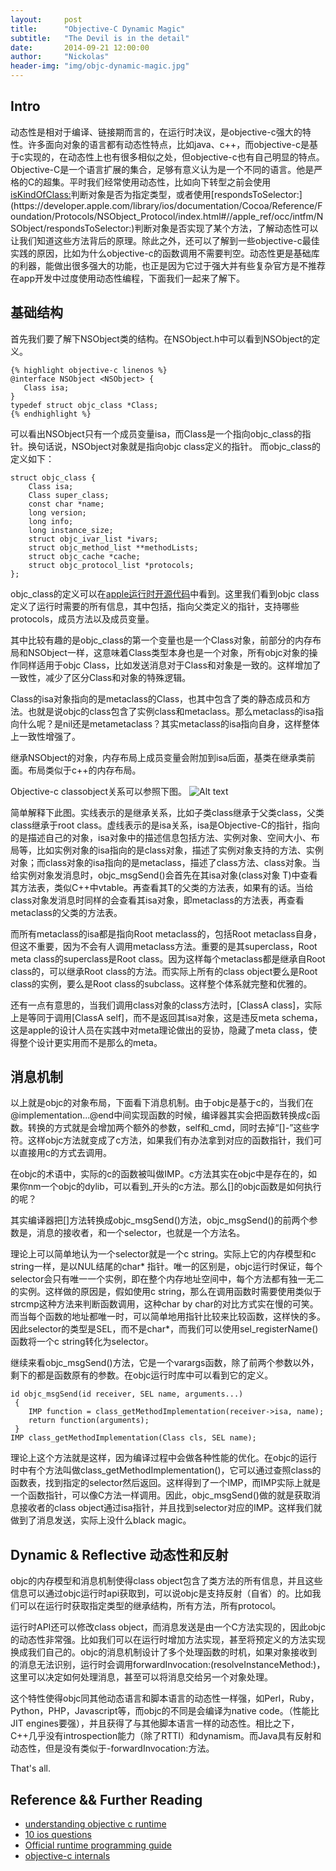 ```yaml
---
layout:     post
title:      "Objective-C Dynamic Magic"
subtitle:   "The Devil is in the detail"
date:       2014-09-21 12:00:00
author:     "Nickolas"
header-img: "img/objc-dynamic-magic.jpg"
---
```


## Intro
动态性是相对于编译、链接期而言的，在运行时决议，是objective-c强大的特性。许多面向对象的语言都有动态性特点，比如java、c++，而objective-c是基于c实现的，在动态性上也有很多相似之处，但objective-c也有自己明显的特点。Objective-C是一个语言扩展的集合，足够有意义认为是一个不同的语言。他是严格的C的超集。平时我们经常使用动态性，比如向下转型之前会使用[isKindOfClass:](https://developer.apple.com/library/mac/documentation/Cocoa/Reference/Foundation/Protocols/NSObject_Protocol/Reference/NSObject.html#//apple_ref/occ/intfm/NSObject/isKindOfClass:)判断对象是否为指定类型，或者使用[respondsToSelector:](https://developer.apple.com/library/ios/documentation/Cocoa/Reference/Foundation/Protocols/NSObject_Protocol/index.html#//apple_ref/occ/intfm/NSObject/respondsToSelector:)判断对象是否实现了某个方法，了解动态性可以让我们知道这些方法背后的原理。除此之外，还可以了解到一些objective-c最佳实践的原因，比如为什么objective-c的函数调用不需要判空。动态性更是基础库的利器，能做出很多强大的功能，也正是因为它过于强大并有些复杂官方是不推荐在app开发中过度使用动态性编程，下面我们一起来了解下。

## 基础结构
首先我们要了解下NSObject类的结构。在NSObject.h中可以看到NSObject的定义。

    {% highlight objective-c linenos %}
    @interface NSObject <NSObject> {
       Class isa;
    } 
    typedef struct objc_class *Class;
    {% endhighlight %}
可以看出NSObject只有一个成员变量isa，而Class是一个指向objc_class的指针。换句话说，NSObject对象就是指向objc class定义的指针。
而objc_class的定义如下：

    struct objc_class {
        Class isa;
        Class super_class;
        const char *name;                                        
        long version;                                            
        long info;                                     
        long instance_size;                           
        struct objc_ivar_list *ivars;                  
        struct objc_method_list **methodLists;                   
        struct objc_cache *cache;                   
        struct objc_protocol_list *protocols;
    };
objc_class的定义可以在[apple运行时开源代码](http://www.opensource.apple.com/source/objc4/objc4-208/runtime/objc-class.h)中看到。这里我们看到objc class定义了运行时需要的所有信息，其中包括，指向父类定义的指针，支持哪些protocols，成员方法以及成员变量。

其中比较有趣的是objc_class的第一个变量也是一个Class对象，前部分的内存布局和NSObject一样，这意味着Class类型本身也是一个对象，所有objc对象的操作同样适用于objc Class，比如发送消息对于Class和对象是一致的。这样增加了一致性，减少了区分Class和对象的特殊逻辑。

Class的isa对象指向的是metaclass的Class，也其中包含了类的静态成员和方法。也就是说objc的class包含了实例class和metaclass。那么metaclass的isa指向什么呢？是nil还是metametaclass？其实metaclass的isa指向自身，这样整体上一致性增强了。

继承NSObject的对象，内存布局上成员变量会附加到isa后面，基类在继承类前面。布局类似于c++的内存布局。

Objective-c classobject关系可以参照下图。
![Alt text](http://images.cnblogs.com/cnblogs_com/studentdeng/201110/201110011842504595.png  "classobject关系.")

简单解释下此图。实线表示的是继承关系，比如子类class继承于父类class，父类class继承于root class。虚线表示的是isa关系，isa是Objective-C的指针，指向的是描述自己的对象，isa对象中的描述信息包括方法、实例对象、空间大小、布局等，比如实例对象的isa指向的是class对象，描述了实例对象支持的方法、实例对象；而class对象的isa指向的是metaclass，描述了class方法、class对象。当给实例对象发消息时，objc_msgSend()会首先在其isa对象(class对象 T)中查看其方法表，类似C++中vtable。再查看其T的父类的方法表，如果有的话。当给class对象发消息时同样的会查看其isa对象，即metaclass的方法表，再查看metaclass的父类的方法表。

而所有metaclass的isa都是指向Root metaclass的，包括Root metaclass自身，但这不重要，因为不会有人调用metaclass方法。重要的是其superclass，Root meta class的superclass是Root class。因为这样每个metaclass都是继承自Root class的，可以继承Root class的方法。而实际上所有的class object要么是Root class的实例，要么是Root class的subclass。这样整个体系就完整和优雅的。

还有一点有意思的，当我们调用class对象的class方法时，[ClassA class]，实际上是等同于调用[ClassA self]，而不是返回其isa对象，这是违反meta schema，这是apple的设计人员在实践中对meta理论做出的妥协，隐藏了meta class，使得整个设计更实用而不是那么的meta。

## 消息机制 
以上就是objc的对象布局，下面看下消息机制。由于objc是基于c的，当我们在@implementation...@end中间实现函数的时候，编译器其实会把函数转换成c函数。转换的方式就是会增加两个额外的参数，self和_cmd，同时去掉“[]-”这些字符。这样objc方法就变成了c方法，如果我们有办法拿到对应的函数指针，我们可以直接用c的方式去调用。

在objc的术语中，实际的c的函数被叫做IMP。c方法其实在objc中是存在的，如果你nm一个objc的dylib，可以看到_开头的c方法。那么[]的objc函数是如何执行的呢？

其实编译器把[]方法转换成objc_msgSend()方法，objc_msgSend()的前两个参数是，消息的接收者，和一个selector，也就是一个方法名。

理论上可以简单地认为一个selector就是一个c string。实际上它的内存模型和c string一样，是以NUL结尾的char* 指针。唯一的区别是，objc运行时保证，每个selector会只有唯一一个实例，即在整个内存地址空间中，每个方法都有独一无二的实例。这样做的原因是，假如使用c string，那么在调用函数时需要使用类似于strcmp这种方法来判断函数调用，这种char by char的对比方式实在慢的可笑。而当每个函数的地址都唯一时，可以简单地用指针比较来比较函数，这样快的多。因此selector的类型是SEL，而不是char*，而我们可以使用sel_registerName()函数将一个c string转化为selector。

继续来看objc_msgSend()方法，它是一个varargs函数，除了前两个参数以外，剩下的都是函数原有的参数。在objc运行时库中可以看到它的定义。

    id objc_msgSend(id receiver, SEL name, arguments...)
     {
        IMP function = class_getMethodImplementation(receiver->isa, name);
        return function(arguments);
     }
    IMP class_getMethodImplementation(Class cls, SEL name);
理论上这个方法就是这样，因为编译过程中会做各种性能的优化。在objc的运行时中有个方法叫做class_getMethodImplementation()，它可以通过查照class的函数表，找到指定的selector然后返回。这样得到了一个IMP，而IMP实际上就是一个函数指针，可以像C方法一样调用。因此，objc_msgSend()做的就是获取消息接收者的class object通过isa指针，并且找到selector对应的IMP。这样我们就做到了消息发送，实际上没什么black magic。

## Dynamic & Reflective 动态性和反射
objc的内存模型和消息机制使得class object包含了类方法的所有信息，并且这些信息可以通过objc运行时api获取到，可以说objc是支持反射（自省）的。比如我们可以在运行时获取指定类型的继承结构，所有方法，所有protocol。

运行时API还可以修改class object，而消息发送是由一个C方法实现的，因此objc的动态性非常强。比如我们可以在运行时增加方法实现，甚至将预定义的方法实现换成我们自己的。objc的消息机制设计了多个处理函数的时机，如果对象接收到的消息无法识别，运行时会调用forwardInvocation:(resolveInstanceMethod:)，这里可以决定如何处理消息，甚至可以将消息交给另一个对象处理。

这个特性使得objc同其他动态语言和脚本语言的动态性一样强，如Perl，Ruby，Python，PHP，Javascript等，而objc的不同是会编译为native code。（性能比JIT engines要强），并且获得了与其他脚本语言一样的动态性。相比之下，C++几乎没有introspection能力（除了RTTI）和dynamism。而Java具有反射和动态性，但是没有类似于-forwardInvocation:方法。

That's all.
    
## Reference && Further Reading
- [understanding objective c runtime](http://cocoasamurai.blogspot.com/2010/01/understanding-objective-c-runtime.html)
- [10 ios questions](http://onevcat.com/2013/04/ios-interview/)
- [Official runtime programming guide](https://developer.apple.com/library/ios/documentation/Cocoa/Conceptual/ObjCRuntimeGuide/Introduction/Introduction.html)
- [objective-c internals](http://algorithm.com.au/downloads/talks/objective-c-internals/objective-c-internals.pdf)
